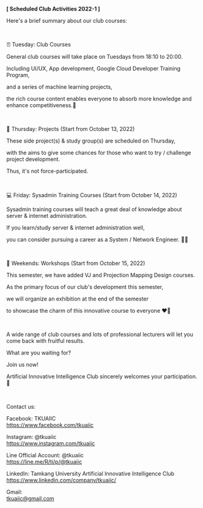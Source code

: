 **[ Scheduled Club Activities 2022-1 ]**

Here's a brief summary about our club courses:

&nbsp;

⏰ Tuesday: Club Courses

General club courses will take place on Tuesdays from 18:10 to 20:00.

Including UI/UX, App development, Google Cloud Developer Training Program,

and a series of machine learning projects,

the rich course content enables everyone to absorb more knowledge and enhance competitiveness.📖

&nbsp;

🧩 Thursday: Projects (Start from October 13, 2022)

These side project(s) & study group(s) are scheduled on Thursday,

with the aims to give some chances for those who want to try / challenge project development.

Thus, it's not force-participated.

&nbsp;

💻 Friday: Sysadmin Training Courses (Start from October 14, 2022)

Sysadmin training courses will teach a great deal of knowledge about server & internet administration.

If you learn/study server & internet administration well,

you can consider pursuing a career as a System / Network Engineer. 👨‍💻

&nbsp;

🌟 Weekends: Workshops (Start from October 15, 2022)

This semester, we have added VJ and Projection Mapping Design courses.

As the primary focus of our club's development this semester,

we will organize an exhibition at the end of the semester

to showcase the charm of this innovative course to everyone ❤️‍🔥

&nbsp;

A wide range of club courses and lots of professional lecturers will let you come back with fruitful results.

What are you waiting for?

Join us now!

Artificial Innovative Intelligence Club sincerely welcomes your participation.👋

&nbsp;

Contact us:

Facebook: TKUAIIC <br />https://www.facebook.com/tkuaiic

Instagram: @tkuaiic <br />https://www.instagram.com/tkuaiic

Line Official Account: @tkuaiic <br />https://line.me/R/ti/p/@tkuaiic

LinkedIn: Tamkang University Artificial Innovative Intelligence Club <br />https://www.linkedin.com/company/tkuaiic/

Gmail: <br />tkuaiic@gmail.com
